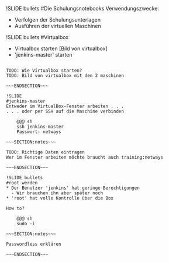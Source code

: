 !SLIDE bullets 
#Die Schulungsnotebooks
Verwendungszwecke:

* Verfolgen der Schulungsunterlagen
* Ausführen der virtuellen Maschinen

!SLIDE bullets 
#Virtualbox
* Virtualbox starten
[Bild von virtualbox]
* 'jenkins-master' starten

~~~SECTION:notes~~~

TODO: Wie Virtualbox starten?
TODO: Bild von virtualbox mit den 2 maschinen

~~~ENDSECTION~~~

!SLIDE 
#jenkins-master
Entweder im VirtualBox-Fenster arbeiten . . .  
. . . oder per SSH auf die Maschine verbinden

    @@@ sh
    ssh jenkins-master
    Passwort: netways

~~~SECTION:notes~~~

TODO: Richtige Daten eintragen
Wer im Fenster arbeiten möchte braucht auch training:netways

~~~ENDSECTION~~~

!SLIDE bullets
#root werden
* Der Benutzer 'jenkins' hat geringe Berechtigungen
  - Wir brauchen ihn aber später noch
* 'root' hat volle Kontrolle über die Box

How to?

    @@@ sh
    sudo -i

~~~SECTION:notes~~~

Passwordless erklären

~~~ENDSECTION~~~
